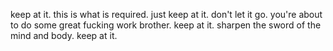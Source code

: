 keep at it.
this is what is required.
just keep at it.
don't let it go.
you're about to do some great fucking work brother.
keep at it.
sharpen the sword of the mind and body.
keep at it.